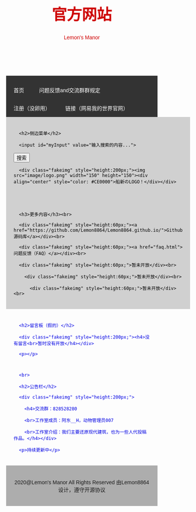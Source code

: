 
<!DOCTYPE html>

<html>

<head>

<title>官方网站</title>

<link rel="shortcut icon" href="icon/lemon2.ico" type="image/x-icon">

<meta charset="UTF-8">

<meta name="viewport" content="width=device-width, initial-scale=1">

<script>

function setCookie(cname,cvalue,exdays){

  var d = new Date();

  d.setTime(d.getTime()+(exdays*24*60*60*1000));

  var expires = "expires="+d.toGMTString();

  document.cookie = cname+"="+cvalue+"; "+expires;

}

function getCookie(cname){

  var name = cname + "=";

  var ca = document.cookie.split(';');

  for(var i=0; i<ca.length; i++) {

    var c = ca[i].trim();

    if (c.indexOf(name)==0) { return c.substring(name.length,c.length); }

  }

  return "";

}

function checkCookie(){

  var user=getCookie("username");

  if (user!=""){

    alert("欢迎 " + user + " 再次访问本站");

  }

  else {

    user = prompt("请输入你的名字(可以随便输入，作为cookies保存）","");

      if (user!="" && user!=null){

        setCookie("username",user,30);

      }

  }

}

</script>

<style>

* {

    box-sizing: border-box;

}

/* body 样式 */

body {

    font-family: Arial;

    margin: 0;

}

/* 标题 */

.header {

    padding: 80px;

    text-align: center;

    background-image:url(image/minecraft-003.jpg);

    background-size: 100%;

    color: white;

}

/* 标题字体加大 */

.header h1 {

    font-size: 40px;

}

/* 导航 */

.navbar {

    overflow: hidden;

    background-color: #333;

}

/* 导航栏样式 */

.navbar a {

    float: left;

    display: block;

    color: white;

    text-align: center;

    padding: 14px 20px;

    text-decoration: none;

}

/* 右侧链接*/

.navbar a.right {

    float: right;

}

/* 鼠标移动到链接的颜色 */

.navbar a:hover {

    background-color: #ddd;

    color: black;

}

/* 列容器 */

.row {  

    display: -ms-flexbox; /* IE10 */

    display: flex;

    -ms-flex-wrap: wrap; /* IE10 */

    flex-wrap: wrap;

}

/* 创建两个列 */

/* 边栏 */

.side {

    -ms-flex: 30%; /* IE10 */

    flex: 30%;

    background-color: #d0d0d0;

    padding: 20px;

}

/* 主要的内容区域 */

.main {   

    -ms-flex: 70%; /* IE10 */

    flex: 70%;

    background: url(image/background.jpg) no-repeat;

    background-size: 100% 100%;

    padding: 20px;

}

/* 测试图片 */

.fakeimg {

    background-color: #aaa;

    width: 100%;

    padding: 20px;

}

/* 底部 */

.footer {

    padding: 20px;

    text-align: center;

    background: #ADADAD;

}

/* 响应式布局 - 在屏幕设备宽度尺寸小于 700px 时, 让两栏上下堆叠显示 */

@media screen and (max-width: 700px) {

    .row {   

        flex-direction: column;

    }

}

/* 响应式布局 - 在屏幕设备宽度尺寸小于 400px 时, 让导航栏目上下堆叠显示 */

@media screen and (max-width: 400px) {

    .navbar a {

        float: none;

        width: 100%;

    }

}

</style>

</head>

<body onload="checkCookie()">

<div class="header" style="color: #CE0000">

  <h1>官方网站</h1>

  <p>Lemon's Manor</p>

</div>

<div class="navbar">

  <a href="index.html">首页</a>

  <a href="faq.html">问题反馈and交流群群规定</a>

  <a href="login.html">注册（没卵用）</a>

  <a href="mc.163.com">链接（网易我的世界官网）</a>

</div>

<div class="row">

  <div class="side" style="color: #000000">

      <h2>侧边菜单</h2>

      <input id="myInput" value="输入搜索的内容...">

<button id="myBtn" onclick="javascript:alert('想得美，搜索个毛线啊')">搜索</button>

      <div class="fakeimg" style="height:200px;"><img src="image/logo.png" width="150" height="150"><div align="center" style="color: #CE0000">船新のLOGO！</div></div>

      

      

      <h3>更多内容</h3><br>

      <div class="fakeimg" style="height:60px;"><a href="https://github.com/Lemon8864/Lemon8864.github.io/">Github源码库</a></div><br>

      <div class="fakeimg" style="height:60px;"><a href="faq.html">问题反馈（FAQ）</a></div><br>

      <div class="fakeimg" style="height:60px;">暂未开放</div><br>

        <div class="fakeimg" style="height:60px;">暂未开放</div><br>

          <div class="fakeimg" style="height:60px;">暂未开放</div><br>

  </div>

  <div class="main" style="color: #0000E3">

      <h2>留言板（假的）</h2>

      <div class="fakeimg" style="height:200px;"><h4>没有留言<br>暂时没有开放</h4></div>

      <p></p>

    

      <br>

      <h2>公告栏</h2>

      <div class="fakeimg" style="height:200px;">

        <h4>交流群：828528280

        <br>工作室成员：阿东__H，动物管理员007

        <br>工作室介绍：我们主要还原现代建筑，也为一些人代投稿作品。</h4></div>

      <p>持续更新中</p>

  </div>

  

</div>

<div class="footer">

  <p>2020@Lemon's Manor All Rights Reserved 由Lemon8864设计，遵守开源协议</p>

</div>

</body>

</html>
